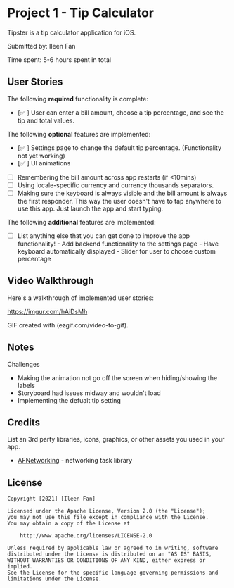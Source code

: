 # Project 1 - Tip Calculator

Tipster is a tip calculator application for iOS.

Submitted by: Ileen Fan

Time spent: 5-6 hours spent in total

## User Stories

The following **required** functionality is complete:

* [✅ ] User can enter a bill amount, choose a tip percentage, and see the tip and total values.

The following **optional** features are implemented:

* [✅ ] Settings page to change the default tip percentage. (Functionality not yet working)
* [✅ ] UI animations
* [ ] Remembering the bill amount across app restarts (if <10mins)
* [ ] Using locale-specific currency and currency thousands separators.
* [ ] Making sure the keyboard is always visible and the bill amount is always the first responder. This way the user doesn't have to tap anywhere to use this app. Just launch the app and start typing.

The following **additional** features are implemented:

- [ ] List anything else that you can get done to improve the app functionality!
      - Add backend functionality to the settings page
      - Have keyboard automatically displayed
      - Slider for user to choose custom percentage

## Video Walkthrough

Here's a walkthrough of implemented user stories:

https://imgur.com/hAiDsMh

GIF created with (ezgif.com/video-to-gif).

## Notes

Challenges
- Making the animation not go off the screen when hiding/showing the labels
- Storyboard had issues midway and wouldn't load
- Implementing the defualt tip setting

## Credits

List an 3rd party libraries, icons, graphics, or other assets you used in your app.

- [AFNetworking](https://github.com/AFNetworking/AFNetworking) - networking task library

## License

    Copyright [2021] [Ileen Fan]

    Licensed under the Apache License, Version 2.0 (the "License");
    you may not use this file except in compliance with the License.
    You may obtain a copy of the License at

        http://www.apache.org/licenses/LICENSE-2.0

    Unless required by applicable law or agreed to in writing, software
    distributed under the License is distributed on an "AS IS" BASIS,
    WITHOUT WARRANTIES OR CONDITIONS OF ANY KIND, either express or implied.
    See the License for the specific language governing permissions and
    limitations under the License.

